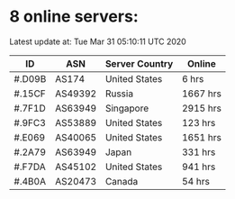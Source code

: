 # 8 online servers:

Latest update at: Tue Mar 31 05:10:11 UTC 2020

| ID | ASN | Server Country | Online |
| -- | --- | -------------- | ------ |
| #.D09B | AS174 | United States | 6 hrs |
| #.15CF | AS49392 | Russia | 1667 hrs |
| #.7F1D | AS63949 | Singapore | 2915 hrs |
| #.9FC3 | AS53889 | United States | 123 hrs |
| #.E069 | AS40065 | United States | 1651 hrs |
| #.2A79 | AS63949 | Japan | 331 hrs |
| #.F7DA | AS45102 | United States | 941 hrs |
| #.4B0A | AS20473 | Canada | 54 hrs |

